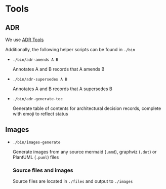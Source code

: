 # Tools

## ADR

We use [ADR Tools](https://github.com/npryce/adr-tools)

Additionally, the following helper scripts can be found in `./bin`

- `./bin/adr-amends A B`

  Annotates A and B records that A amends B
- `./bin/adr-supersedes A B`

  Annotates A and B records that A supersedes B
- `./bin/adr-generate-toc`

  Generate table of contents for architectural decision records, complete with emoji to reflect status

## Images

- `./bin/images-generate`

  Generate images from any source mermaid (`.mmd`), graphviz (`.dot`) or PlantUML (`.puml`) files

  ### Source files and images

  Source files are located in `./files` and output to `./images`
